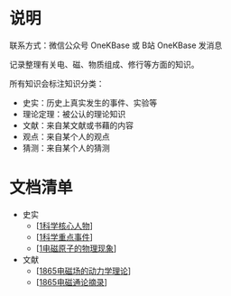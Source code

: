 

# 说明

联系方式：微信公众号 OneKBase 或 B站 OneKBase 发消息

记录整理有关电、磁、物质组成、修行等方面的知识。

所有知识会标注知识分类：
- 史实：历史上真实发生的事件、实验等
- 理论定理：被公认的理论知识
- 文献：来自某文献或书藉的内容
- 观点：来自某个人的观点
- 猜测：来自某个人的猜测


# 文档清单
- 史实
  - [[1科学核心人物]]
  - [[1科学重点事件]]
  - [[1电磁原子的物理现象]]
- 文献 
  - [[1865电磁场的动力学理论]]
  - [[1865电磁通论摘录]]


[//begin]: # "Autogenerated link references for markdown compatibility"
[1科学核心人物]: 1science/1history/1who/1%E7%A7%91%E5%AD%A6%E6%A0%B8%E5%BF%83%E4%BA%BA%E7%89%A9.md "科学核心人物"
[1科学重点事件]: 1science/1history/2what/1%E7%A7%91%E5%AD%A6%E9%87%8D%E7%82%B9%E4%BA%8B%E4%BB%B6.md "科学重点事件"
[1电磁原子的物理现象]: 1science/1history/2what/1%E7%94%B5%E7%A3%81%E5%8E%9F%E5%AD%90%E7%9A%84%E7%89%A9%E7%90%86%E7%8E%B0%E8%B1%A1.md "1电磁原子的物理现象"
[1865电磁场的动力学理论]: 2doc/1831maxwell/1865%E7%94%B5%E7%A3%81%E5%9C%BA%E7%9A%84%E5%8A%A8%E5%8A%9B%E5%AD%A6%E7%90%86%E8%AE%BA.md "1865电磁场的动力学理论"
[1865电磁通论摘录]: 2doc/1831maxwell/1865%E7%94%B5%E7%A3%81%E9%80%9A%E8%AE%BA%E6%91%98%E5%BD%95.md "1865电磁通论摘录"
[//end]: # "Autogenerated link references"